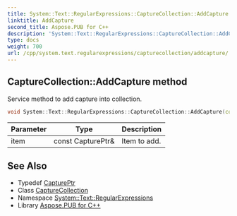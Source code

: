 ```yaml
---
title: System::Text::RegularExpressions::CaptureCollection::AddCapture method
linktitle: AddCapture
second_title: Aspose.PUB for C++
description: 'System::Text::RegularExpressions::CaptureCollection::AddCapture method. Service method to add capture into collection in C++.'
type: docs
weight: 700
url: /cpp/system.text.regularexpressions/capturecollection/addcapture/
---
```

## CaptureCollection::AddCapture method


Service method to add capture into collection.

```cpp
void System::Text::RegularExpressions::CaptureCollection::AddCapture(const CapturePtr &item)
```


| Parameter | Type | Description |
| --- | --- | --- |
| item | const CapturePtr\& | Item to add. |

## See Also

* Typedef [CapturePtr](../../captureptr/)
* Class [CaptureCollection](../)
* Namespace [System::Text::RegularExpressions](../../)
* Library [Aspose.PUB for C++](../../../)
